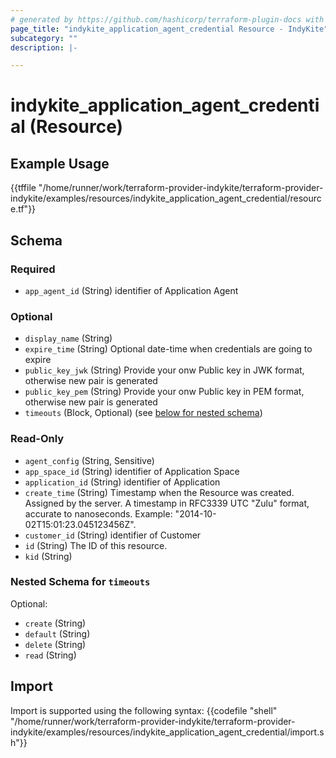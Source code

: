 ```yaml
---
# generated by https://github.com/hashicorp/terraform-plugin-docs with custom templates
page_title: "indykite_application_agent_credential Resource - IndyKite"
subcategory: ""
description: |-

---
```


# indykite_application_agent_credential (Resource)



## Example Usage

{{tffile "/home/runner/work/terraform-provider-indykite/terraform-provider-indykite/examples/resources/indykite_application_agent_credential/resource.tf"}}

<!-- schema generated by tfplugindocs -->
## Schema

### Required

- `app_agent_id` (String) identifier of Application Agent

### Optional
- `display_name` (String)
- `expire_time` (String) Optional date-time when credentials are going to expire
- `public_key_jwk` (String) Provide your onw Public key in JWK format, otherwise new pair is generated
- `public_key_pem` (String) Provide your onw Public key in PEM format, otherwise new pair is generated
- `timeouts` (Block, Optional) (see [below for nested schema](#nestedblock--timeouts))

### Read-Only

- `agent_config` (String, Sensitive)
- `app_space_id` (String) identifier of Application Space
- `application_id` (String) identifier of Application
- `create_time` (String) Timestamp when the Resource was created. Assigned by the server. A timestamp in RFC3339 UTC "Zulu" format, accurate to nanoseconds. Example: "2014-10-02T15:01:23.045123456Z".
- `customer_id` (String) identifier of Customer
- `id` (String) The ID of this resource.
- `kid` (String)

<a id="nestedblock--timeouts"></a>
### Nested Schema for `timeouts`

Optional:

- `create` (String)
- `default` (String)
- `delete` (String)
- `read` (String)

## Import

Import is supported using the following syntax:
{{codefile "shell" "/home/runner/work/terraform-provider-indykite/terraform-provider-indykite/examples/resources/indykite_application_agent_credential/import.sh"}}
